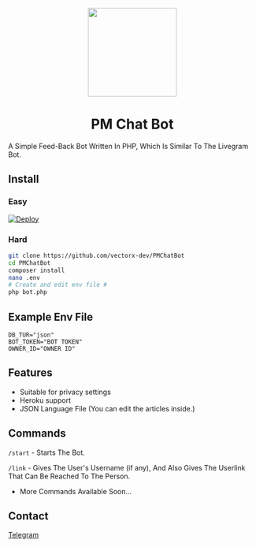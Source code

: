<p align="center">
  <img src="https://telegra.ph/file/b2575cd4886e062c172f4.png" width="180" height="180">
  <h1 align="center">PM Chat Bot</h1>
</p>

A Simple Feed-Back Bot Written In PHP, Which Is Similar To The Livegram Bot.

## Install
### Easy
[![Deploy](https://www.herokucdn.com/deploy/button.svg)](https://heroku.com/deploy)

### Hard
```sh
git clone https://github.com/vectorx-dev/PMChatBot
cd PMChatBot
composer install
nano .env
# Create and edit env file #
php bot.php
```

## Example Env File
```env
DB_TUR="json"
BOT_TOKEN="BOT TOKEN"
OWNER_ID="OWNER ID"
```

## Features
* Suitable for privacy settings
* Heroku support
* JSON Language File (You can edit the articles inside.)

## Commands
```/start``` - Starts The Bot.

```/link``` - Gives The User's Username (if any), And Also Gives The Userlink That Can Be Reached To The Person.
* More Commands Available Soon... 

## Contact
[Telegram](https://t.me/Vector_Op)
